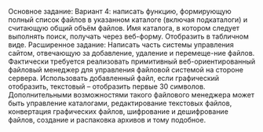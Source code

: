 Основное задание: Вариант 4: написать функцию, формирующую полный список файлов в указанном каталоге (включая подкаталоги) и считающую общий объём файлов. Имя каталога, в котором следует выполнять поиск, получать через веб-форму. Отобразить в табличном виде.
Расширенное задание: Написать часть системы управления сайтом, отвечающую за добавление, удаление и перемеще-ние файлов. Фактически требуется реализовать примитивный веб-ориентированный файловый менеджер для управления файловой системой на стороне сервера. Использовать добавленный файл, если графический отобразить, текстовый – отобразить первые 30 символов. 
Дополнительными возможностями такого файлового менеджера может быть управление каталогами, редактирование текстовых файлов, конвертация графических файлов, шифрование и дешифрование файлов, создание и распаковка архивов и тому подобное.
